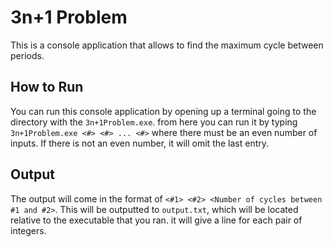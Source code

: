 # 3n+1 Problem
This is a console application that allows to find the maximum cycle between periods.
## How to Run
You can run this console application by opening up a terminal going to the directory with the `3n+1Problem.exe`. from here you can run it by typing `3n+1Problem.exe <#> <#> ... <#>` where there must be an even number of inputs. If there is not an even number, it will omit the last entry.
## Output
The output will come in the format of `<#1> <#2> <Number of cycles between #1 and #2>`. This will be outputted to `output.txt`, which will be located relative to the executable that you ran. it will give a line for each pair of integers.

